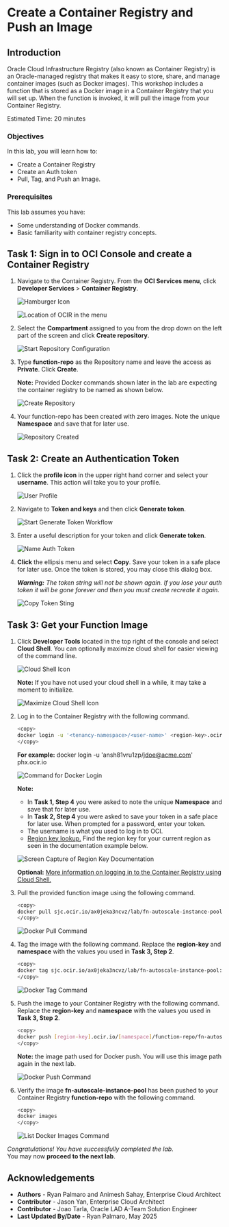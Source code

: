# Create a Container Registry and Push an Image

## Introduction

Oracle Cloud Infrastructure Registry (also known as Container Registry) is an Oracle-managed registry that makes it easy to store, share, and manage container images (such as Docker images). This workshop includes a function that is stored as a Docker image in a Container Registry that you will set up. When the function is invoked, it will pull the image from your Container Registry.

Estimated Time: 20 minutes

### Objectives

In this lab, you will learn how to:

* Create a Container Registry
* Create an Auth token
* Pull, Tag, and Push an Image.

### Prerequisites

This lab assumes you have:

* Some understanding of Docker commands.
* Basic familiarity with container registry concepts.

## Task 1: Sign in to OCI Console and create a Container Registry

1. Navigate to the Container Registry. From the **OCI Services menu**, click **Developer Services** > **Container Registry**.

    ![Hamburger Icon](images/hamburger.png " ")

    ![Location of OCIR in the menu](images/menu_ocir.png " ")

2. Select the **Compartment** assigned to you from the drop down on the left part of the screen and click **Create repository**.

    ![Start Repository Configuration](images/click_ocir.png " ")

3. Type **function-repo** as the Repository name and leave the access as **Private**. Click **Create**.

    **Note:** Provided Docker commands shown later in the lab are expecting the container registry to be named as shown below.

    ![Create Repository](images/create_ocir.png " ")

4. Your function-repo has been created with zero images. Note the unique **Namespace** and save that for later use.

    ![Repository Created](images/function-repo.png " ")

## Task 2: Create an Authentication Token

1. Click the **profile icon** in the upper right hand corner and select your **username**. This action will take you to your profile.

    ![User Profile](images/user_profile.png " ")

2. Navigate to **Token and keys** and then click **Generate token**.

    ![Start Generate Token Workflow](images/token_and_keys.png " ")

3. Enter a useful description for your token and click **Generate token**.

    ![Name Auth Token](images/gen_token.png " ")

4. **Click** the ellipsis menu and select **Copy**. Save your token in a safe place for later use. Once the token is stored, you may close this dialog box.

    ***Warning:** The token string will not be shown again. If you lose your auth token it will be gone forever and then you must create recreate it again.<br/>*

    ![Copy Token Sting](images/copy_token.png " ")

## Task 3: Get your Function Image

1. Click **Developer Tools** located in the top right of the console and select **Cloud Shell**. You can optionally maximize cloud shell for easier viewing of the command line.

    ![Cloud Shell Icon](images/cloud_shell.png " ")

    **Note:** If you have not used your cloud shell in a while, it may take a moment to initialize.

    ![Maximize Cloud Shell Icon](images/maximize_cloud_shell.png " ")

2. Log in to the Container Registry with the following command.

    ```bash
    <copy>
    docker login -u '<tenancy-namespace>/<user-name>' <region-key>.ocir.io
    </copy>
    ```

    **For example:** docker login -u 'ansh81vru1zp/jdoe@acme.com' phx.ocir.io

    ![Command for Docker Login](images/docker_login.png " ")

    **Note:**
    - In **Task 1, Step 4** you were asked to note the unique **Namespace** and save that for later use.
    - In **Task 2, Step 4** you were asked to save your token in a safe place for later use. When prompted for a password, enter your token.
    - The username is what you used to log in to OCI.
    - [Region key lookup.](https://docs.oracle.com/en-us/iaas/Content/Functions/home.htm) Find the region key for your current region as seen in the documentation example below.

    ![Screen Capture of Region Key Documentation](images/region_key.png " ")

    **Optional:** [More information on logging in to the Container Registry using Cloud Shell.](https://docs.oracle.com/en-us/iaas/Content/Functions/Tasks/functionsquickstartcloudshell.htm#functionsquickstartcloudshell_topic_setup_CloudShell_dev_env_Log_in_to_registry)

3. Pull the provided function image using the following command.

    ```bash
    <copy>
    docker pull sjc.ocir.io/ax0jeka3ncvz/lab/fn-autoscale-instance-pool:latest
    </copy>
    ```

    ![Docker Pull Command](images/docker_pull.png " ")

4. Tag the image with the following command. Replace the **region-key** and **namespace** with the values you used in **Task 3, Step 2**.

    ```bash
    <copy>
    docker tag sjc.ocir.io/ax0jeka3ncvz/lab/fn-autoscale-instance-pool:latest [region-key].ocir.io/[namespace]/function-repo/fn-autoscale-instance-pool:latest
    </copy>
    ```

     ![Docker Tag Command](images/docker_tag.png " ")

5. Push the image to your Container Registry with the following command. Replace the **region-key** and **namespace** with the values you used in **Task 3, Step 2**.

    ```bash
    <copy>
    docker push [region-key].ocir.io/[namespace]/function-repo/fn-autoscale-instance-pool:latest
    </copy>
    ```

    **Note:** the image path used for Docker push. You will use this image path again in the next lab.

     ![Docker Push Command](images/docker_push.png " ")

6. Verify the image **fn-autoscale-instance-pool** has been pushed to your Container Registry **function-repo** with the following command.

    ```bash
    <copy>
    docker images
    </copy>
    ```

     ![List Docker Images Command](images/docker_images.png " ")

*Congratulations! You have successfully completed the lab.*<br/>
You may now **proceed to the next lab**.

## Acknowledgements
* **Authors** - Ryan Palmaro and Animesh Sahay, Enterprise Cloud Architect
* **Contributor** -  Jason Yan, Enterprise Cloud Architect
* **Contributor** -  Joao Tarla, Oracle LAD A-Team Solution Engineer
* **Last Updated By/Date** - Ryan Palmaro, May 2025
